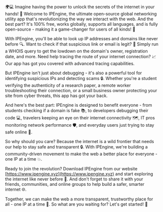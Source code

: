 🌍💻 Imagine having the power to unlock the secrets of the internet in your hands! 🤩 Welcome to IPEngine, the ultimate open-source global networking utility app that's revolutionizing the way we interact with the web. And the best part? It's 100% free, works globally, supports all languages, and is fully open-source - making it a game-changer for users of all kinds! 🎉

With IPEngine, you'll be able to look up IP addresses and domains like never before 🔍. Want to check if that suspicious link or email is legit? 💸 Simply run a WHOIS query to get the lowdown on the domain's owner, registration date, and more. Need help tracing the route of your internet connection? 📈 Our app has got you covered with advanced tracing capabilities.

But IPEngine isn't just about debugging - it's also a powerful tool for identifying suspicious IPs and detecting scams 🔒. Whether you're a student verifying the authenticity of a research paper, a remote worker troubleshooting their connection, or a small business owner protecting your site from cyber threats, this app has got your back.

And here's the best part: IPEngine is designed to benefit everyone - from students checking if a domain is fake 📚, to developers debugging their code 💻, travelers keeping an eye on their internet connectivity 🗺️, IT pros monitoring network performance 🛡️, and everyday users just trying to stay safe online 👀.

So why should you care? Because the internet is a wild frontier that needs our help to stay safe and transparent 🔒. With IPEngine, we're building a community-driven movement to make the web a better place for everyone - one IP at a time 💥.

Ready to join the revolution? Download IPEngine from our website [https://www.ipengine.xyz](https://www.ipengine.xyz) and start exploring the internet like never before 🔭. And don't forget to share it with your friends, communities, and online groups to help build a safer, smarter internet 🌐.

Together, we can make the web a more transparent, trustworthy place for all - one IP at a time 💪. So what are you waiting for? Let's get started! 🚀
